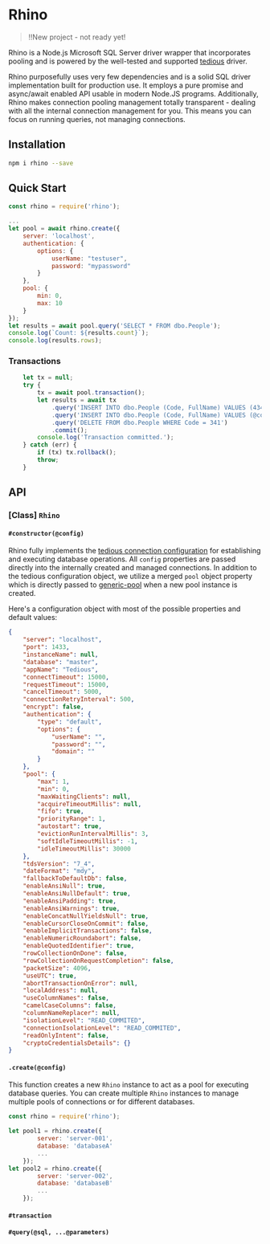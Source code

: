 # Rhino

> !!New project - not ready yet!

Rhino is a Node.js Microsoft SQL Server driver wrapper that incorporates pooling and is powered by the well-tested and supported [tedious](http://tediousjs.github.io/tedious/api-connection.html#function_newConnection) driver. 

Rhino purposefully uses very few dependencies and is a solid SQL driver implementation built for production use. It employs a pure promise and async/await enabled API usable in modern Node.JS programs. Additionally, Rhino makes connection pooling management totally transparent - dealing with all the internal connection management for you. This means you can focus on running queries, not managing connections.

## Installation

```sh
npm i rhino --save
```

## Quick Start

```js
const rhino = require('rhino');

...
let pool = await rhino.create({
    server: 'localhost',
    authentication: {
        options: {  
            userName: "testuser",
            password: "mypassword"
        }
    },
    pool: {
        min: 0,
        max: 10
    }
});
let results = await pool.query('SELECT * FROM dbo.People');
console.log(`Count: ${results.count}`);
console.log(results.rows);
```

### Transactions

```js
    let tx = null;
    try {
        tx = await pool.transaction();
        let results = await tx
            .query('INSERT INTO dbo.People (Code, FullName) VALUES (434,\'John Bircham\')')
            .query('INSERT INTO dbo.People (Code, FullName) VALUES (@code, @name)', { code: 322, name: 'Amy Smith' })
            .query('DELETE FROM dbo.People WHERE Code = 341')
            .commit();
        console.log('Transaction committed.');
    } catch (err) {
        if (tx) tx.rollback();
        throw;
    }
```

## API

### [Class] ```Rhino```

#### ```#constructor(@config)```
Rhino fully implements the [tedious connection configuration](http://tediousjs.github.io/tedious/api-connection.html#function_newConnection) for establishing and executing database operations. All `config` properties are passed directly into the internally created and managed connections. In addition to the tedious configuration object, we utilize a merged `pool` object property which is directly passed to [generic-pool](https://github.com/coopernurse/node-pool) when a new pool instance is created.

Here's a configuration object with most of the possible properties and default values:
```json
{
    "server": "localhost",
    "port": 1433,
    "instanceName": null,
    "database": "master",
    "appName": "Tedious",
    "connectTimeout": 15000,
    "requestTimeout": 15000,
    "cancelTimeout": 5000,
    "connectionRetryInterval": 500,
    "encrypt": false,
    "authentication": {
        "type": "default",
        "options": {
            "userName": "",
            "password": "",
            "domain": ""
        }
    },
    "pool": {
        "max": 1,
        "min": 0,
        "maxWaitingClients": null,
        "acquireTimeoutMillis": null,
        "fifo": true,
        "priorityRange": 1,
        "autostart": true, 
        "evictionRunIntervalMillis": 3,
        "softIdleTimeoutMillis": -1,
        "idleTimeoutMillis": 30000
    },
    "tdsVersion": "7_4",
    "dateFormat": "mdy",
    "fallbackToDefaultDb": false,
    "enableAnsiNull": true,
    "enableAnsiNullDefault": true,
    "enableAnsiPadding": true,
    "enableAnsiWarnings": true,
    "enableConcatNullYieldsNull": true,
    "enableCursorCloseOnCommit": false,
    "enableImplicitTransactions": false,
    "enableNumericRoundabort": false,
    "enableQuotedIdentifier": true,
    "rowCollectionOnDone": false,
    "rowCollectionOnRequestCompletion": false,
    "packetSize": 4096,
    "useUTC": true,
    "abortTransactionOnError": null,
    "localAddress": null,
    "useColumnNames": false,
    "camelCaseColumns": false,
    "columnNameReplacer": null,
    "isolationLevel": "READ_COMMITED",
    "connectionIsolationLevel": "READ_COMMITED",
    "readOnlyIntent": false,
    "cryptoCredentialsDetails": {}
}
```

#### ```.create(@config)```
This function creates a new `Rhino` instance to act as a pool for executing database queries. You can create multiple `Rhino` instances to manage multiple pools of connections or for different databases.

```js
const rhino = require('rhino');

let pool1 = rhino.create({
        server: 'server-001',
        database: 'databaseA' 
        ... 
    });
let pool2 = rhino.create({
        server: 'server-002',
        database: 'databaseB' 
        ... 
    });
```

#### ```#transaction```

#### ```#query(@sql, ...@parameters)```